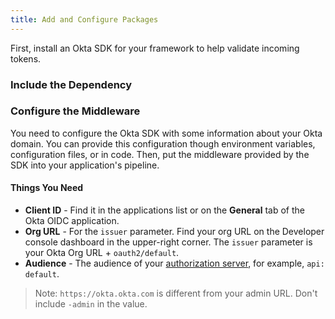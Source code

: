 ```yaml
---
title: Add and Configure Packages
---
```

First, install an Okta SDK for your framework to help validate incoming tokens.

### Include the Dependency

<StackSelector snippet="independ"/>

### Configure the Middleware

You need to configure the Okta SDK with some information about your Okta domain. You can provide this configuration though environment variables, configuration files, or in code. Then, put the middleware provided by the SDK into your application's pipeline.

#### Things You Need

* **Client ID** - Find it in the applications list or on the **General** tab of the Okta OIDC application.
* **Org URL** - For the `issuer` parameter. Find your org URL on the Developer console dashboard in the upper-right corner. The `issuer` parameter is your Okta Org URL + `oauth2/default`.
* **Audience** - The audience of your [authorization server](https://developer.okta.com/authentication-guide/implementing-authentication/set-up-authz-server/), for example, `api: default`.

> Note: `https://okta.okta.com` is different from your admin URL. Don't include `-admin` in the value.

<StackSelector snippet="configmid"/>
